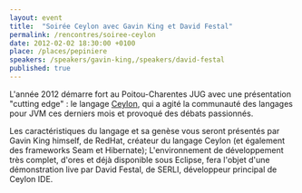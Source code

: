 ```yaml
---
layout: event
title:  "Soirée Ceylon avec Gavin King et David Festal"
permalink: /rencontres/soiree-ceylon
date: 2012-02-02 18:30:00 +0100
place: /places/pepiniere
speakers: /speakers/gavin-king,/speakers/david-festal
published: true
---
```


L'année 2012 démarre fort au Poitou-Charentes JUG avec une présentation "cutting edge" : le langage [Ceylon](https://ceylon-lang.org/), qui a agité la communauté des langages pour JVM ces derniers mois et provoqué des débats passionnés.

Les caractéristiques du langage et sa genèse vous seront présentés par Gavin King himself, de RedHat, créateur du langage Ceylon (et également des frameworks Seam et Hibernate);
L'environnement de développement très complet, d'ores et déjà disponible sous Eclipse, fera l'objet d'une démonstration live par David Festal, de SERLI, développeur principal de Ceylon IDE.